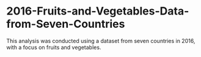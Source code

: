 # 2016-Fruits-and-Vegetables-Data-from-Seven-Countries
This analysis was conducted using a dataset from seven countries in 2016, with a focus on fruits and vegetables.
